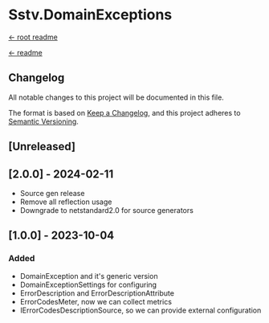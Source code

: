 Sstv.DomainExceptions
=============

[<- root readme](./../README.md)

[<- readme](./README.md)

## Changelog

All notable changes to this project will be documented in this file.

The format is based on [Keep a Changelog](https://keepachangelog.com/en/1.0.0/),
and this project adheres to [Semantic Versioning](https://semver.org/spec/v2.0.0.html).

## [Unreleased]

## [2.0.0] - 2024-02-11

- Source gen release
- Remove all reflection usage
- Downgrade to netstandard2.0 for source generators


## [1.0.0] - 2023-10-04

### Added

- DomainException and it's generic version
- DomainExceptionSettings for configuring
- ErrorDescription and ErrorDescriptionAttribute
- ErrorCodesMeter, now we can collect metrics
- IErrorCodesDescriptionSource, so we can provide external configuration
